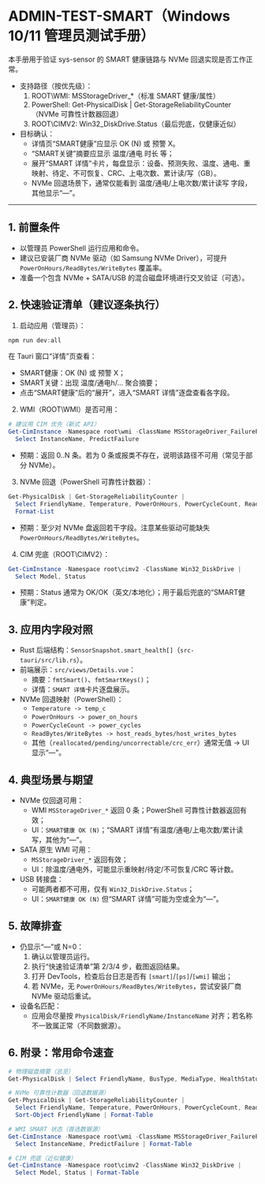# ADMIN-TEST-SMART（Windows 10/11 管理员测试手册）

本手册用于验证 sys-sensor 的 SMART 健康链路与 NVMe 回退实现是否工作正常。

- 支持路径（按优先级）：
  1) ROOT\WMI: MSStorageDriver_*（标准 SMART 健康/属性）
  2) PowerShell: Get-PhysicalDisk | Get-StorageReliabilityCounter（NVMe 可靠性计数器回退）
  3) ROOT\CIMV2: Win32_DiskDrive.Status（最后兜底，仅健康近似）
- 目标确认：
  - 详情页“SMART健康”应显示 OK (N) 或 预警 X。
  - “SMART关键”摘要应显示 温度/通电 时长 等；
  - 展开“SMART 详情”卡片，每盘显示：设备、预测失败、温度、通电、重映射、待定、不可恢复、CRC、上电次数、累计读/写（GB）。
  - NVMe 回退场景下，通常仅能看到 温度/通电/上电次数/累计读写 字段，其他显示“—”。

---

## 1. 前置条件
- 以管理员 PowerShell 运行应用和命令。
- 建议已安装厂商 NVMe 驱动（如 Samsung NVMe Driver），可提升 `PowerOnHours/ReadBytes/WriteBytes` 覆盖率。
- 准备一个包含 NVMe + SATA/USB 的混合磁盘环境进行交叉验证（可选）。

## 2. 快速验证清单（建议逐条执行）
1) 启动应用（管理员）：
```powershell
npm run dev:all
```
在 Tauri 窗口“详情”页查看：
- SMART健康：OK (N) 或 预警 X；
- SMART关键：出现 温度/通电h/... 聚合摘要；
- 点击“SMART健康”后的“展开”，进入“SMART 详情”逐盘查看各字段。

2) WMI（ROOT\WMI）是否可用：
```powershell
# 建议用 CIM 优先（新式 API）
Get-CimInstance -Namespace root\wmi -ClassName MSStorageDriver_FailurePredictStatus |
  Select InstanceName, PredictFailure
```
- 预期：返回 0..N 条。若为 0 条或报类不存在，说明该路径不可用（常见于部分 NVMe）。

3) NVMe 回退（PowerShell 可靠性计数器）：
```powershell
Get-PhysicalDisk | Get-StorageReliabilityCounter |
  Select FriendlyName, Temperature, PowerOnHours, PowerCycleCount, ReadBytes, WriteBytes |
  Format-List
```
- 预期：至少对 NVMe 盘返回若干字段。注意某些驱动可能缺失 `PowerOnHours/ReadBytes/WriteBytes`。

4) CIM 兜底（ROOT\CIMV2）：
```powershell
Get-CimInstance -Namespace root\cimv2 -ClassName Win32_DiskDrive |
  Select Model, Status
```
- 预期：Status 通常为 OK/OK（英文/本地化）；用于最后兜底的“SMART健康”判定。

## 3. 应用内字段对照
- Rust 后端结构：`SensorSnapshot.smart_health[]`（`src-tauri/src/lib.rs`）。
- 前端展示：`src/views/Details.vue`：
  - 摘要：`fmtSmart()`、`fmtSmartKeys()`；
  - 详情：`SMART 详情`卡片逐盘展示。
- NVMe 回退映射（PowerShell）：
  - `Temperature -> temp_c`
  - `PowerOnHours -> power_on_hours`
  - `PowerCycleCount -> power_cycles`
  - `ReadBytes/WriteBytes -> host_reads_bytes/host_writes_bytes`
  - 其他（`reallocated/pending/uncorrectable/crc_err`）通常无值 → UI 显示“—”。

## 4. 典型场景与期望
- NVMe 仅回退可用：
  - WMI `MSStorageDriver_*` 返回 0 条；PowerShell 可靠性计数器返回有效；
  - UI：`SMART健康 OK (N)`；“SMART 详情”有温度/通电/上电次数/累计读写，其他为“—”。
- SATA 原生 WMI 可用：
  - `MSStorageDriver_*` 返回有效；
  - UI：除温度/通电外，可能显示重映射/待定/不可恢复/CRC 等计数。
- USB 转接盘：
  - 可能两者都不可用，仅有 `Win32_DiskDrive.Status`；
  - UI：`SMART健康 OK (N)` 但“SMART 详情”可能为空或全为“—”。

## 5. 故障排查
- 仍显示“—”或 N=0：
  1) 确认以管理员运行。
  2) 执行“快速验证清单”第 2/3/4 步，截图返回结果。
  3) 打开 DevTools，检查后台日志是否有 `[smart]`/`[ps]`/`[wmi]` 输出；
  4) 若 NVMe，无 `PowerOnHours/ReadBytes/WriteBytes`，尝试安装厂商 NVMe 驱动后重试。
- 设备名匹配：
  - 应用会尽量按 `PhysicalDisk/FriendlyName/InstanceName` 对齐；若名称不一致属正常（不同数据源）。

## 6. 附录：常用命令速查
```powershell
# 物理磁盘摘要（总览）
Get-PhysicalDisk | Select FriendlyName, BusType, MediaType, HealthStatus | Format-Table

# NVMe 可靠性计数器（回退数据源）
Get-PhysicalDisk | Get-StorageReliabilityCounter |
  Select FriendlyName, Temperature, PowerOnHours, PowerCycleCount, ReadBytes, WriteBytes |
  Sort-Object FriendlyName | Format-Table

# WMI SMART 状态（首选数据源）
Get-CimInstance -Namespace root\wmi -ClassName MSStorageDriver_FailurePredictStatus |
  Select InstanceName, PredictFailure | Format-Table

# CIM 兜底（近似健康）
Get-CimInstance -Namespace root\cimv2 -ClassName Win32_DiskDrive |
  Select Model, Status | Format-Table
```
